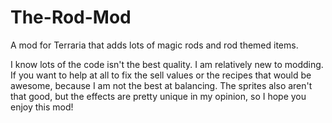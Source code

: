 # The-Rod-Mod
A mod for Terraria that adds lots of magic rods and rod themed items.

I know lots of the code isn't the best quality. I  am relatively new to modding. If you want to help at all to fix the sell values or the 
recipes that would be awesome, because I am not the best at balancing. The sprites also aren't that good, but the effects are pretty
unique in my opinion, so I hope you enjoy this mod!

